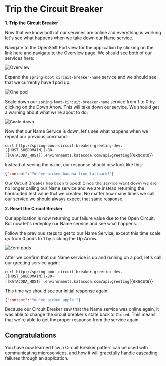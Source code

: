# Trip the Circuit Breaker

**1. Trip the Circuit Breaker**

Now that we know both of our services are online and everything is working let's see what happens when we take down our Name service.

Navigate to the OpenShift Pod view for the application by clicking on the link [here]([[HOST_SUBDOMAIN]]-80-[[KATACODA_HOST]].environments.katacoda.com/) and navigate to the Overview page. We should see both of our services here:

![Overview](/openshift/assets/middleware/rhoar-microservices/overview-applications.png)

Expand the `spring-boot-circuit-breaker-name` service and we should see that we currently have 1 pod up:

![One pod](/openshift/assets/middleware/rhoar-microservices/one-pod.png)

Scale down our `spring-boot-circuit-breaker-name` service from 1 to 0 by clicking on the Down Arrow. This will take down our service. We should get a warning about what we're about to do:

![Scale down](/openshift/assets/middleware/rhoar-microservices/scale-down.png)

Now that our Name Service is down, let's see what happens when we repeat our previous command:

``curl http://spring-boot-circuit-breaker-greeting-dev.[[HOST_SUBDOMAIN]]-80-[[KATACODA_HOST]].environments.katacoda.com/api/greeting``{{execute}}

Instead of seeing the name, our response should now look like this:

 ```json
 {"content":"You've picked banana from fallback!"}
 ```

Our Circuit Breaker has been tripped! Since the service went down we are no longer calling our Name service and we are instead returning the hardcoded test value that we created. No matter how many times we call our service we should always expect that same response.

**2. Reset the Circuit Breaker**

Our application is now returning our failure value due to the Open Circuit. But now let's redeploy our Name service and see what happens.

Follow the previous steps to get to our Name Service, except this time scale *up* from 0 pods to 1 by clicking the Up Arrow.

![Zero pods](/openshift/assets/middleware/rhoar-microservices/zero-pods.png)

After we confirm that our Name service is up and running on a pod, let's call our greeting service again:

``curl http://spring-boot-circuit-breaker-greeting-dev.[[HOST_SUBDOMAIN]]-80-[[KATACODA_HOST]].environments.katacoda.com/api/greeting``{{execute}}

This time we should see our initial response again:

 ```json
 {"content":"You've picked apple!"}
 ```

 Because our Circuit Breaker saw that the Name service was online again, it was able to change the circuit breaker's state back to `Closed`. This means that we're able to get the proper response from the service again.

## Congratulations

You have now learned how a Circuit Breaker pattern can be used with communicating microservices, and how it will gracefully handle cascading failures through an application.